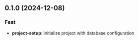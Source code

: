 ## 0.1.0 (2024-12-08)

### Feat

- **project-setup**: initialize project with database configuration
